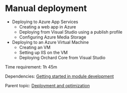 # Manual deployment



- Deploying to Azure App Services
	- Creating a web app in Azure
	- Deploying from Visual Studio using a publish profile
	- Configuring Azure Media Storage
- Deploying to an Azure Virtual Machine
	- Creating an VM
	- Setting up IIS on the VM
	- Deploying Orchard Core from Visual Studio

Time requirement: 1h 45m

Dependencies: [Getting started in module development](../ModuleDevelopmentAndApis/GettingStartedInModuleDevelopment)

Parent topic: [Deployment and optimization](./)